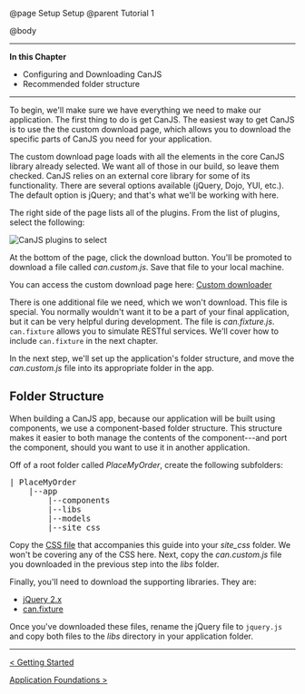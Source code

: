 @page Setup Setup
@parent Tutorial 1

@body

- - -
**In this Chapter**
 - Configuring and Downloading CanJS
 - Recommended folder structure
- - -

To begin, we'll make sure we have everything we need to make our application.
The first thing to do is get CanJS. The easiest way to get CanJS is to use
the the custom download page, which allows you to
download the specific parts of CanJS you need for your application.

The custom download page loads with all the elements in the core CanJS library
already selected. We want all of those in our build, so leave them checked.
CanJS relies on an external core library for some of its functionality. There
are several options available (jQuery, Dojo, YUI, etc.). The default option is
jQuery; and that's what we'll be working with here.

The right side of the page lists all of the plugins. From the list of plugins,
select the following:

![CanJS plugins to select](../can/guides/images/setup/DownloadOptions.png)

At the bottom of the page, click the download button. You'll be promoted to
download a file called *can.custom.js*. Save that file to your local machine.

You can access the custom download page here: <a href="http://canjs.com/download.html" target="_blank">Custom downloader</a>

There is one additional file we need, which we won't download. This file is
special. You normally wouldn't want it to be a part of your final application,
but it can be very helpful during development. The file is *can.fixture.js*.
`can.fixture` allows you to simulate RESTful services. We'll cover how to include
`can.fixture` in the next chapter.

In the next step, we'll set up the application's folder structure, and move the
*can.custom.js* file into its appropriate folder in the app.

## Folder Structure

When building a CanJS app, because our application will be built using
components, we use a component-based folder structure. This structure makes it easier to both manage the contents of the component---and port the component, should you want to use it in another application.

Off of a root folder called *PlaceMyOrder*, create the following subfolders:

<pre>
| PlaceMyOrder
    |--app
        |--components
        |--libs
        |--models
        |--site_css
</pre>

Copy the <a href="https://raw.githubusercontent.com/bitovi/canjs/guides-overhaul/guides/examples/PlaceMyOrder/chapter_9/app/site_css/place_my_order.css" target="_blank">CSS file</a> that accompanies this guide into your *site_css* folder. We won't be covering any of the CSS here. Next, copy the *can.custom.js* file you downloaded in the previous step into the *libs* folder.

Finally, you'll need to download the supporting libraries. They are:

 - <a href="http://jquery.com/download/" target="_blank">jQuery 2.x</a>
 - <a href="http://canjs.com/release/2.1.4/can.fixture.js" target="_blank">can.fixture</a>

Once you've downloaded these files, rename the jQuery file to `jquery.js` and copy both files to the *libs* directory in your application folder.

- - -

<span class="pull-left">[< Getting Started](Tutorial.html)</span>

<span class="pull-right">[Application Foundations >](Foundations.html)</span>